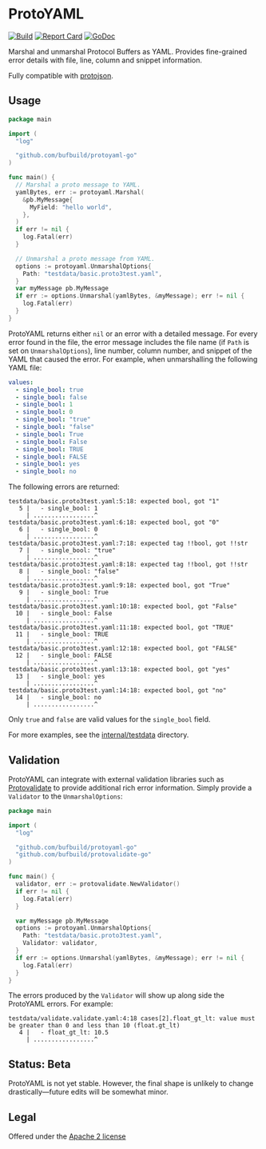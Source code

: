 # ProtoYAML

[![Build](https://github.com/bufbuild/protoyaml-go/actions/workflows/ci.yaml/badge.svg?branch=main)](https://github.com/bufbuild/protoyaml-go/actions/workflows/ci.yaml)
[![Report Card](https://goreportcard.com/badge/github.com/bufbuild/protoyaml-go)](https://goreportcard.com/report/github.com/bufbuild/protoyaml-go)
[![GoDoc](https://pkg.go.dev/badge/github.com/bufbuild/protoyaml-go.svg)](https://pkg.go.dev/github.com/bufbuild/protoyaml-go)

Marshal and unmarshal Protocol Buffers as YAML. Provides fine-grained error details with file, line, column and snippet information.

Fully compatible with [protojson](https://github.com/protocolbuffers/protobuf-go/tree/master/encoding/protojson).

## Usage

```go
package main

import (
  "log"

  "github.com/bufbuild/protoyaml-go"
)

func main() {
  // Marshal a proto message to YAML.
  yamlBytes, err := protoyaml.Marshal(
    &pb.MyMessage{
      MyField: "hello world",
    },
  )
  if err != nil {
    log.Fatal(err)
  }

  // Unmarshal a proto message from YAML.
  options := protoyaml.UnmarshalOptions{
    Path: "testdata/basic.proto3test.yaml",
  }
  var myMessage pb.MyMessage
  if err := options.Unmarshal(yamlBytes, &myMessage); err != nil {
    log.Fatal(err)
  }
}
```

ProtoYAML returns either `nil` or an error with a detailed message. For every error found in the file, the error
message includes the file name (if `Path` is set on `UnmarshalOptions`), line number, column number, and snippet
of the YAML that caused the error. For example, when unmarshalling the following YAML file:

```yaml
values:
  - single_bool: true
  - single_bool: false
  - single_bool: 1
  - single_bool: 0
  - single_bool: "true"
  - single_bool: "false"
  - single_bool: True
  - single_bool: False
  - single_bool: TRUE
  - single_bool: FALSE
  - single_bool: yes
  - single_bool: no
```

The following errors are returned:

```
testdata/basic.proto3test.yaml:5:18: expected bool, got "1"
   5 |   - single_bool: 1
     | .................^
testdata/basic.proto3test.yaml:6:18: expected bool, got "0"
   6 |   - single_bool: 0
     | .................^
testdata/basic.proto3test.yaml:7:18: expected tag !!bool, got !!str
   7 |   - single_bool: "true"
     | .................^
testdata/basic.proto3test.yaml:8:18: expected tag !!bool, got !!str
   8 |   - single_bool: "false"
     | .................^
testdata/basic.proto3test.yaml:9:18: expected bool, got "True"
   9 |   - single_bool: True
     | .................^
testdata/basic.proto3test.yaml:10:18: expected bool, got "False"
  10 |   - single_bool: False
     | .................^
testdata/basic.proto3test.yaml:11:18: expected bool, got "TRUE"
  11 |   - single_bool: TRUE
     | .................^
testdata/basic.proto3test.yaml:12:18: expected bool, got "FALSE"
  12 |   - single_bool: FALSE
     | .................^
testdata/basic.proto3test.yaml:13:18: expected bool, got "yes"
  13 |   - single_bool: yes
     | .................^
testdata/basic.proto3test.yaml:14:18: expected bool, got "no"
  14 |   - single_bool: no
     | .................^
```

Only `true` and `false` are valid values for the `single_bool` field.

For more examples, see the [internal/testdata](internal/testdata) directory.

## Validation

ProtoYAML can integrate with external validation libraries such as
[Protovalidate](https://github.com/bufbuild/protovalidate-go) to provide additional rich error
information. Simply provide a `Validator` to the `UnmarshalOptions`:

```go
package main

import (
  "log"

  "github.com/bufbuild/protoyaml-go"
  "github.com/bufbuild/protovalidate-go"
)

func main() {
  validator, err := protovalidate.NewValidator()
  if err != nil {
    log.Fatal(err)
  }

  var myMessage pb.MyMessage
  options := protoyaml.UnmarshalOptions{
    Path: "testdata/basic.proto3test.yaml",
    Validator: validator,
  }
  if err := options.Unmarshal(yamlBytes, &myMessage); err != nil {
    log.Fatal(err)
  }
}
```

The errors produced by the `Validator` will show up along side the ProtoYAML errors. For example:

```
testdata/validate.validate.yaml:4:18 cases[2].float_gt_lt: value must be greater than 0 and less than 10 (float.gt_lt)
   4 |   - float_gt_lt: 10.5
     | .................^
```

## Status: Beta

ProtoYAML is not yet stable. However, the final shape is unlikely to change drastically—future edits will be somewhat minor.

## Legal

Offered under the [Apache 2 license](https://github.com/bufbuild/protoyaml-go/blob/main/LICENSE)
